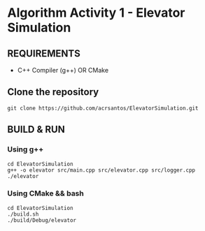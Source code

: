 # Algorithm Activity 1 - Elevator Simulation
## REQUIREMENTS
- C++ Compiler (g++) OR CMake

## Clone the repository
```
git clone https://github.com/acrsantos/ElevatorSimulation.git
```
## BUILD & RUN
### Using g++
```
cd ElevatorSimulation
g++ -o elevator src/main.cpp src/elevator.cpp src/logger.cpp
./elevator

```
### Using CMake && bash
```
cd ElevatorSimulation
./build.sh
./build/Debug/elevator
